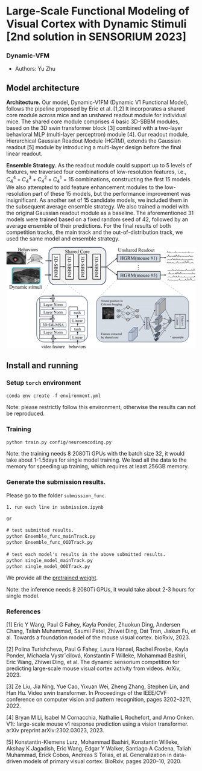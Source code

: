 # Large-Scale Functional Modeling of Visual Cortex with Dynamic Stimuli [2nd solution in SENSORIUM 2023]

### **Dynamic-VFM**  
* Authors: Yu Zhu

## Model architecture
**Architecture.** Our model, Dynamic-V1FM (Dynamic V1 Functional Model), follows the pipeline proposed by Eric et al. [1,2] It incorporates a shared core module across mice and an unshared readout module for individual mice. The shared core module comprises 4 basic 3D-SBBM modules, based on the 3D swin transformer block [3] combined with a two-layer behavioral MLP (multi-layer perceptron) module [4]. Our readout module, Hierarchical Gaussian Readout Module (HGRM), extends the Gaussian readout [5] module by introducing a multi-layer design before the final linear readout.

**Ensemble Strategy.** As the readout module could support up to 5 levels of features, we traversed four combinations of low-resolution features, i.e., $C_{4}^{4}+C_{4}^{3}+C_{4}^{2}+C_{4}^{1}=15$ combinations, constructing the first 15 models. We also attempted to add feature enhancement modules to the low-resolution part of these 15 models, but the performance improvement was insignificant. As another set of 15 candidate models, we included them in the subsequent average ensemble strategy. We also trained a model with the original Gaussian readout module as a baseline. The aforementioned 31 models were trained based on a fixed random seed of 42, followed by an average ensemble of their predictions. For the final results of both competition tracks, the main track and the out-of-distribution track, we used the same model and ensemble strategy.

![architecture](asset/Dynamic-VFM.png)

## Install and running
### Setup `torch` environment
```
conda env create -f environment.yml
```
Note: please restrictly follow this environment, otherwise the results can not be reproduced.


### Training
```
python train.py config/neuroencoding.py
```
Note: the training needs 8 2080Ti GPUs with the batch size 32, it would take about 1-1.5days for single model training. We load all the data to the memory for speeding up training, which requires at least 256GB memory.

### Generate the submission results.
Please go to the folder ```submission_func```.

```
1. run each line in submission.ipynb
```
or 
```
# test submitted results.
python Ensemble_func_mainTrack.py
python Ensemble_func_OODTrack.py

# test each model's results in the above submitted results.
python single_model_mainTrack.py
python single_model_OODTrack.py
```
We provide all the [pretrained weight](https://drive.google.com/file/d/1-tNef-cT4qlihTw0G1jKib4PUyr3iBlE/view?usp=drive_link).

Note: the inference needs 8 2080Ti GPUs, it would take about 2-3 hours for single model. 


### References
[1] Eric Y Wang, Paul G Fahey, Kayla Ponder, Zhuokun Ding, Andersen Chang, Taliah Muhammad, Saumil Patel, Zhiwei Ding, Dat Tran, Jiakun Fu, et al. Towards a foundation model of the mouse visual cortex. bioRxiv, 2023.

[2] Polina Turishcheva, Paul G Fahey, Laura Hansel, Rachel Froebe, Kayla Ponder, Michaela Vystrˇcilová, Konstantin F Willeke, Mohammad Bashiri, Eric Wang, Zhiwei Ding, et al. The dynamic sensorium competition for predicting large-scale mouse visual cortex activity from videos. ArXiv, 2023. 

[3] Ze Liu, Jia Ning, Yue Cao, Yixuan Wei, Zheng Zhang, Stephen Lin, and Han Hu. Video swin transformer. In Proceedings of the IEEE/CVF conference on computer vision and pattern recognition, pages 3202–3211, 2022. 

[4] Bryan M Li, Isabel M Cornacchia, Nathalie L Rochefort, and Arno Onken. V1t: large-scale mouse v1 response prediction using a vision transformer. arXiv preprint arXiv:2302.03023, 2023. 

[5] Konstantin-Klemens Lurz, Mohammad Bashiri, Konstantin Willeke, Akshay K Jagadish, Eric Wang, Edgar Y Walker, Santiago A Cadena, Taliah Muhammad, Erick Cobos, Andreas S Tolias, et al. Generalization in data-driven models of primary visual cortex. BioRxiv, pages 2020–10, 2020. 
